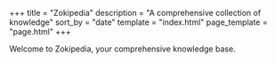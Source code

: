 +++
title = "Zokipedia"
description = "A comprehensive collection of knowledge"
sort_by = "date"
template = "index.html"
page_template = "page.html"
+++

Welcome to Zokipedia, your comprehensive knowledge base.
